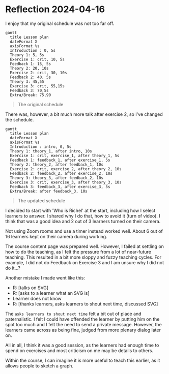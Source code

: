 # Reflection 2024-04-16

I enjoy that my original schedule was not too far off.

```mermaid
gantt
  title Lesson plan
  dateFormat X
  axisFormat %s
  Introduction : 0, 5s
  Theory 1: 5, 5s
  Exercise 1: crit, 10, 5s
  Feedback 1: 15, 5s
  Theory 2: 20, 10s
  Exercise 2: crit, 30, 10s
  Feedback 2: 40, 5s
  Theory 3: 45,55
  Exercise 3: crit, 55,15s
  Feedback 3: 70,5s
  Extra/Break: 75,90
```

> The original schedule

There was, however, a bit much more talk after exercise 2, so I've changed
the schedule.

```mermaid
gantt
  title Lesson plan
  dateFormat X
  axisFormat %s
  Introduction : intro, 0, 5s
  Theory 1: theory_1, after intro, 10s
  Exercise 1: crit, exercise_1, after theory_1, 5s
  Feedback 1: feedback_1, after exercise_1, 5s
  Theory 2: theory_2, after feedback_1, 10s
  Exercise 2: crit, exercise_2, after theory_2, 10s
  Feedback 2: feedback_2, after exercise_2, 10s
  Theory 3: theory_3, after feedback_2, 10s
  Exercise 3: crit, exercise_3, after theory_3, 10s
  Feedback 3: feedback_3, after exercise_3, 5s
  Extra/Break: after feedback_3, 10s
```

> The updated schedule

I decided to start with 'Who is Richel' at the start,
including how I select learners to answer.
I shared why I do that, how to avoid it (turn of video).
I think that was a good idea and 2 out of 3 learners
turned on their camera.

Not using Zoom rooms and use a timer instead worked well.
About 6 out of 16 learners kept on their camera during working.

The course content page was prepared well.
However, I failed at settling on how to do the teaching,
as I felt the pressure from a lot of near-future teaching.
This resulted in a bit more sloppy and fuzzy teaching cycles.
For example, I did not do Feedback on Exercise 3
and I am unsure why I did not do it...?

Another mistake I made went like this:

- R: [talks on SVG]
- R: [asks to a learner what an SVG is]
- Learner does not know
- R: [thanks learners, asks learners to shout next time, discussed SVG]

The `asks learners to shout next time` felt a bit out of place
and paternalistic. I felt I could have offended the learner
by putting him on the spot too much and I felt the need to send a
private message. However, the learners came across as being fine,
judged from more plenary dialog later on.

All in all, I think it was a good session, as the learners had enough
time to spend on exercises and most criticism on me may be details to others.

Within the course, I can imagine it is more useful to teach this earlier,
as it allows people to sketch a graph.
